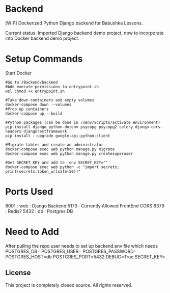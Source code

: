 # Backend

[WIP] Dockerized Python Django backend for Babushka Lessons.

Current status: Imported Django backend demo project, now to incorporate into Docker backend demo project. 

# Setup Commands
Start Docker
```
#Go to /Backend/backend
#Add execute permissions to entrypoint.sh
wsl chmod +x entrypoint.sh

#Take down containers and empty volumes
docker-compose down --volumes
#Prop up containers
docker-compose up --build

#Python packages (can be done in /venv/Scripts/activate environment)
pip install django python-dotenv psycopg psycopg2 celery django-cors-headers djangorestframework
pip install --upgrade google-api-python-client

#Migrate tables and create an administrator
docker-compose exec web python manage.py migrate
docker-compose exec web python manage.py createsuperuser

#Get SECRET_KEY and add to .env SECRET_KEY=""
docker-compose exec web python -c "import secrets; print(secrets.token_urlsafe(50))"
```

# Ports Used
8001 : web : Django Backend
5173 : Currently Allowed FrontEnd CORS
6379 : Redis?
5432 : db : Postgres DB


# Need to Add
After pulling the repo user needs to set up backend\.env file which needs
POSTGRES_DB=
POSTGRES_USER=
POSTGRES_PASSWORD=
POSTGRES_HOST=db
POSTGRES_PORT=5432
DEBUG=True
SECRET_KEY=

## License

This project is completely closed source. All rights reserved.